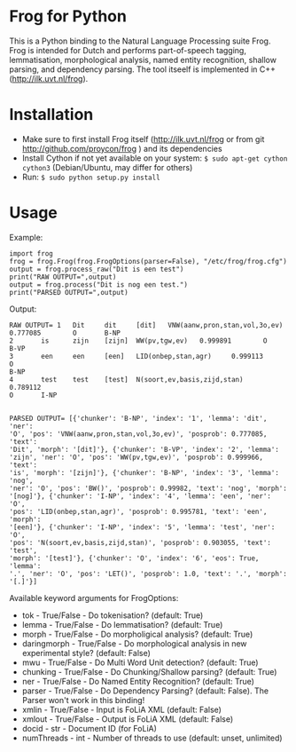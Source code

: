 Frog for Python
===========

This is a Python binding to the Natural Language Processing suite Frog. Frog is
intended for Dutch and performs part-of-speech tagging, lemmatisation,
morphological analysis, named entity recognition, shallow parsing, and
dependency parsing. The tool itseelf is implemented in C++
(http://ilk.uvt.nl/frog).

Installation
==============

 * Make sure to first install Frog itself (http://ilk.uvt.nl/frog or from git http://github.com/proycon/frog ) and its dependencies
 * Install Cython if not yet available on your system: ``$ sudo apt-get cython cython3`` (Debian/Ubuntu, may differ for others)
 * Run:  ``$ sudo python setup.py install``

Usage
================

Example:

    import frog
    frog = frog.Frog(frog.FrogOptions(parser=False), "/etc/frog/frog.cfg")
    output = frog.process_raw("Dit is een test")
    print("RAW OUTPUT=",output)
    output = frog.process("Dit is nog een test.")
    print("PARSED OUTPUT=",output)

Output:

    RAW OUTPUT= 1   Dit     dit     [dit]   VNW(aanw,pron,stan,vol,3o,ev)
    0.777085        O       B-NP
    2       is      zijn    [zijn]  WW(pv,tgw,ev)   0.999891        O
    B-VP
    3       een     een     [een]   LID(onbep,stan,agr)     0.999113        O
    B-NP
    4       test    test    [test]  N(soort,ev,basis,zijd,stan)     0.789112
    O       I-NP


    PARSED OUTPUT= [{'chunker': 'B-NP', 'index': '1', 'lemma': 'dit', 'ner':
    'O', 'pos': 'VNW(aanw,pron,stan,vol,3o,ev)', 'posprob': 0.777085, 'text':
    'Dit', 'morph': '[dit]'}, {'chunker': 'B-VP', 'index': '2', 'lemma':
    'zijn', 'ner': 'O', 'pos': 'WW(pv,tgw,ev)', 'posprob': 0.999966, 'text':
    'is', 'morph': '[zijn]'}, {'chunker': 'B-NP', 'index': '3', 'lemma': 'nog',
    'ner': 'O', 'pos': 'BW()', 'posprob': 0.99982, 'text': 'nog', 'morph':
    '[nog]'}, {'chunker': 'I-NP', 'index': '4', 'lemma': 'een', 'ner': 'O',
    'pos': 'LID(onbep,stan,agr)', 'posprob': 0.995781, 'text': 'een', 'morph':
    '[een]'}, {'chunker': 'I-NP', 'index': '5', 'lemma': 'test', 'ner': 'O',
    'pos': 'N(soort,ev,basis,zijd,stan)', 'posprob': 0.903055, 'text': 'test',
    'morph': '[test]'}, {'chunker': 'O', 'index': '6', 'eos': True, 'lemma':
    '.', 'ner': 'O', 'pos': 'LET()', 'posprob': 1.0, 'text': '.', 'morph':
    '[.]'}]


Available keyword arguments for FrogOptions:

 * tok - True/False - Do tokenisation? (default: True)
 * lemma - True/False - Do lemmatisation? (default: True)
 * morph - True/False - Do morpholigical analysis? (default: True)
 * daringmorph - True/False - Do morphological analysis in new experimental style? (default: False)
 * mwu - True/False - Do Multi Word Unit detection? (default: True)
 * chunking - True/False - Do Chunking/Shallow parsing? (default: True)
 * ner - True/False - Do Named Entity Recognition? (default: True)
 * parser - True/False - Do Dependency Parsing? (default: False). The Parser won't work in this binding!
 * xmlin - True/False - Input is FoLiA XML (default: False)
 * xmlout - True/False - Output is FoLiA XML (default: False)
 * docid - str - Document ID (for FoLiA)
 * numThreads - int - Number of threads to use (default: unset, unlimited)





